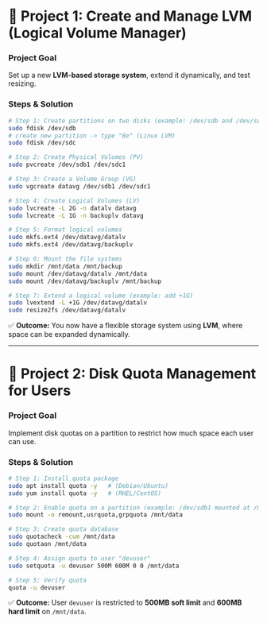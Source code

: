 
# 📂 Project 1: Create and Manage LVM (Logical Volume Manager)

### Project Goal

Set up a new **LVM-based storage system**, extend it dynamically, and test resizing.

### Steps & Solution

```bash
# Step 1: Create partitions on two disks (example: /dev/sdb and /dev/sdc)
sudo fdisk /dev/sdb
# create new partition -> type "8e" (Linux LVM)
sudo fdisk /dev/sdc

# Step 2: Create Physical Volumes (PV)
sudo pvcreate /dev/sdb1 /dev/sdc1

# Step 3: Create a Volume Group (VG)
sudo vgcreate datavg /dev/sdb1 /dev/sdc1

# Step 4: Create Logical Volumes (LV)
sudo lvcreate -L 2G -n datalv datavg
sudo lvcreate -L 1G -n backuplv datavg

# Step 5: Format logical volumes
sudo mkfs.ext4 /dev/datavg/datalv
sudo mkfs.ext4 /dev/datavg/backuplv

# Step 6: Mount the file systems
sudo mkdir /mnt/data /mnt/backup
sudo mount /dev/datavg/datalv /mnt/data
sudo mount /dev/datavg/backuplv /mnt/backup

# Step 7: Extend a logical volume (example: add +1G)
sudo lvextend -L +1G /dev/datavg/datalv
sudo resize2fs /dev/datavg/datalv
```

✅ **Outcome:** You now have a flexible storage system using **LVM**, where space can be expanded dynamically.

---

# 📂 Project 2: Disk Quota Management for Users

### Project Goal

Implement disk quotas on a partition to restrict how much space each user can use.

### Steps & Solution

```bash
# Step 1: Install quota package
sudo apt install quota -y   # (Debian/Ubuntu)
sudo yum install quota -y   # (RHEL/CentOS)

# Step 2: Enable quota on a partition (example: /dev/sdb1 mounted at /mnt/data)
sudo mount -o remount,usrquota,grpquota /mnt/data

# Step 3: Create quota database
sudo quotacheck -cum /mnt/data
sudo quotaon /mnt/data

# Step 4: Assign quota to user "devuser"
sudo setquota -u devuser 500M 600M 0 0 /mnt/data

# Step 5: Verify quota
quota -u devuser
```

✅ **Outcome:** User `devuser` is restricted to **500MB soft limit** and **600MB hard limit** on `/mnt/data`.


